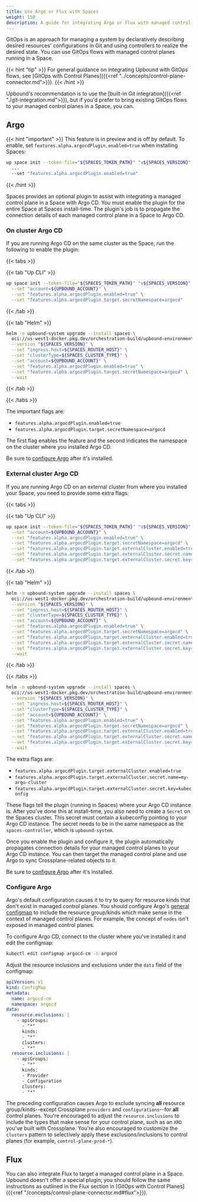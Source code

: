 ```yaml
---
title: Use Argo or Flux with Spaces
weight: 150
description: A guide for integrating Argo or Flux with managed control planes in a Space.
---
```


GitOps is an approach for managing a system by declaratively describing desired resources' configurations in Git and using controllers to realize the desired state. You can use GitOps flows with managed control planes running in a Space.

{{< hint "tip" >}}
For general guidance on integrating Upbound with GitOps flows, see [GitOps with Control Planes]({{<ref "../concepts/control-plane-connector.md">}}).
{{< /hint >}}

Upbound's recommendation is to use the [built-in Git integration]({{<ref "./git-integration.md">}}), but if you'd prefer to bring existing GitOps flows to your managed control planes in a Space, you can.

## Argo

{{< hint "important" >}}
This feature is in preview and is off by default. To enable, set `features.alpha.argocdPlugin.enabled=true` when installing Spaces:

```bash
up space init --token-file="${SPACES_TOKEN_PATH}" "v${SPACES_VERSION}" \
  ...
  --set "features.alpha.argocdPlugin.enabled=true"
```
{{< /hint >}}

Spaces provides an optional plugin to assist with integrating a managed control plane in a Space with Argo CD. You must enable the plugin for the entire Space at Spaces install-time. The plugin's job is to propagate the connection details of each managed control plane in a Space to Argo CD.

### On cluster Argo CD

If you are running Argo CD on the same cluster as the Space, run the following to enable the plugin:

{{< tabs >}}

{{< tab "Up CLI" >}}

```bash {hl_lines="3-4"}
up space init --token-file="${SPACES_TOKEN_PATH}" "v${SPACES_VERSION}" \
  --set "account=${UPBOUND_ACCOUNT}" \
  --set "features.alpha.argocdPlugin.enabled=true" \
  --set "features.alpha.argocdPlugin.target.secretNamespace=argocd"
```

{{< /tab >}}

{{< tab "Helm" >}}

```bash {hl_lines="7-8"}
helm -n upbound-system upgrade --install spaces \
  oci://us-west1-docker.pkg.dev/orchestration-build/upbound-environments/spaces \
  --version "${SPACES_VERSION}" \
  --set "ingress.host=${SPACES_ROUTER_HOST}" \
  --set "clusterType=${SPACES_CLUSTER_TYPE}" \
  --set "account=${UPBOUND_ACCOUNT}" \
  --set "features.alpha.argocdPlugin.enabled=true" \
  --set "features.alpha.argocdPlugin.target.secretNamespace=argocd" \
  --wait
```

{{< /tab >}}

{{< /tabs >}}


The important flags are:

- `features.alpha.argocdPlugin.enabled=true`
- `features.alpha.argocdPlugin.target.secretNamespace=argocd`

The first flag enables the feature and the second indicates the namespace on the cluster where you installed Argo CD.

Be sure to [configure Argo](#configure-argo) after it's installed.

### External cluster Argo CD

If you are running Argo CD on an external cluster from where you installed your Space, you need to provide some extra flags:

{{< tabs >}}

{{< tab "Up CLI" >}}

```bash {hl_lines="3-7"}
up space init --token-file="${SPACES_TOKEN_PATH}" "v${SPACES_VERSION}" \
  --set "account=${UPBOUND_ACCOUNT}" \
  --set "features.alpha.argocdPlugin.enabled=true" \
  --set "features.alpha.argocdPlugin.target.secretNamespace=argocd" \
  --set "features.alpha.argocdPlugin.target.externalCluster.enabled=true" \
  --set "features.alpha.argocdPlugin.target.externalCluster.secret.name=my-argo-cluster" \
  --set "features.alpha.argocdPlugin.target.externalCluster.secret.key=kubeconfig"
```

{{< /tab >}}

{{< tab "Helm" >}}

```bash {hl_lines="7-11"}
helm -n upbound-system upgrade --install spaces \
  oci://us-west1-docker.pkg.dev/orchestration-build/upbound-environments/spaces \
  --version "${SPACES_VERSION}" \
  --set "ingress.host=${SPACES_ROUTER_HOST}" \
  --set "clusterType=${SPACES_CLUSTER_TYPE}" \
  --set "account=${UPBOUND_ACCOUNT}" \
  --set "features.alpha.argocdPlugin.enabled=true" \
  --set "features.alpha.argocdPlugin.target.secretNamespace=argocd" \
  --set "features.alpha.argocdPlugin.target.externalCluster.enabled=true" \
  --set "features.alpha.argocdPlugin.target.externalCluster.secret.name=my-argo-cluster" \
  --set "features.alpha.argocdPlugin.target.externalCluster.secret.key=kubeconfig" \
  --wait
```

{{< /tab >}}

{{< /tabs >}}

```bash
helm -n upbound-system upgrade --install spaces \
  oci://us-west1-docker.pkg.dev/orchestration-build/upbound-environments/spaces \
  --version "${SPACES_VERSION}" \
  --set "ingress.host=${SPACES_ROUTER_HOST}" \
  --set "clusterType=${SPACES_CLUSTER_TYPE}" \
  --set "account=${UPBOUND_ACCOUNT}" \
  --set "features.alpha.argocdPlugin.enabled=true" \
  --set "features.alpha.argocdPlugin.target.secretNamespace=argocd" \
  --set "features.alpha.argocdPlugin.target.externalCluster.enabled=true" \
  --set "features.alpha.argocdPlugin.target.externalCluster.secret.name=my-argo-cluster" \
  --set "features.alpha.argocdPlugin.target.externalCluster.secret.key=kubeconfig" \
  --wait
```

The extra flags are:

- `features.alpha.argocdPlugin.target.externalCluster.enabled=true`
- `features.alpha.argocdPlugin.target.externalCluster.secret.name=my-argo-cluster`
- `features.alpha.argocdPlugin.target.externalCluster.secret.key=kubeconfig`

These flags tell the plugin (running in Spaces) where your Argo CD instance is. After you've done this at install-time, you also need to create a `Secret` on the Spaces cluster. This secret must contain a kubeconfig pointing to your Argo CD instance. The secret needs to be in the same namespace as the `spaces-controller`, which is `upbound-system`.

Once you enable the plugin and configure it, the plugin automatically propagates connection details for your managed control planes to your Argo CD instance. You can then target the managed control plane and use Argo to sync Crossplane-related objects to it.

Be sure to [configure Argo](#configure-argo) after it's installed.

### Configure Argo

Argo's default configuration causes it to try to query for resource kinds that don't exist in managed control planes. You should configure Argo's [general configmap](https://argo-cd.readthedocs.io/en/stable/operator-manual/argocd-cm-yaml/) to include the resource group/kinds which make sense in the context of managed control planes. For example, the concept of `nodes` isn't exposed in managed control planes.

To configure Argo CD, connect to the cluster where you've installed it and edit the configmap:

```bash
kubectl edit configmap argocd-cm -n argocd
```

Adjust the resource inclusions and exclusions under the `data` field of the configmap:

```yaml
apiVersion: v1
kind: ConfigMap
metadata:
  name: argocd-cm
  namespace: argocd
data:
  resource.exclusions: |
    - apiGroups:
      - "*"
      kinds:
      - "*"
      clusters:
      - "*"
  resource.inclusions: |
    - apiGroups:
      - "*"
      kinds:
      - Provider
      - Configuration
      clusters:
      - "*"
```

The preceding configuration causes Argo to exclude syncing **all** resource group/kinds--except Crossplane `providers` and `configurations`--for **all** control planes. You're encouraged to adjust the `resource.inclusions` to include the types that make sense for your control plane, such as an `XRD` you've built with Crossplane. You're also encouraged to customize the `clusters` pattern to selectively apply these exclusions/inclusions to control planes (for example, `control-plane-prod-*`).

## Flux

You can also integrate Flux to target a managed control plane in a Space. Upbound doesn't offer a special plugin; you should follow the same instructions as outlined in the Flux section in [GitOps with Control Planes]({{<ref "/concepts/control-plane-connector.md#flux">}}).
